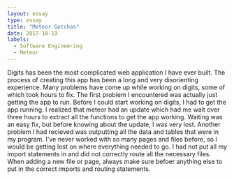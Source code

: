 ```yaml
---
layout: essay
type: essay
title: "Meteor Gotchas"
date: 2017-10-19
labels:
  - Software Engineering
  - Meteor
---
```


Digits has been the most complicated web application I have ever built. The process of creating this app has been 
a long and very disorienting experience. Many problems have come up while working on digits, some of which took hours to fix.
The first problem I encountered was actually just getting the app to run. Before I could start working on digits, I had to get the 
app running. I realized that meteor had an update which had me wait over three hours to extract all the functions to get the app
working. Waiting was an easy fix, but before knowing about the update, I was very lost.
Another problem I had recieved was outputting all the data and tables that were in my program. I've never worked with so many pages
and files before, so I would be getting lost on where everything needed to go. I had not put all my import statements in and did not 
correctly route all the necessary files. When adding a new file or page, always make sure befoer anything else to put in the
correct imports and routing statements. 
